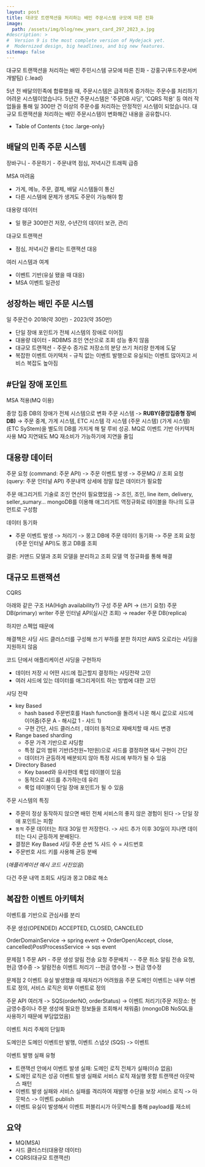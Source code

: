 ```yaml
---
layout: post
title: 대규모 트랜잭션을 처리하는 배민 주문시스템 규모에 따른 진화
image: 
  path: /assets/img/blog/new_years_card_297_2023_a.jpg
#description: >
#  Version 9 is the most complete version of Hydejack yet.
#  Modernized design, big headlines, and big new features.
sitemap: false
---
```


대규모 트랜잭션을 처리하는 배민 주민시스템 규모에 따른 진화 - 강홍구(푸드주문서버개발팀)
{:.lead}

5년 전 배달의민족에 합류했을 때, 주문시스템은 급격하게 증가하는 주문수를 처리하기 어려운 시스템이었습니다.
5년간 주문시스템은 '주문DB 샤딩', 'CQRS 적용' 등 여러 작업들을 통해 일 300만 건 이상의 주문수를 처리하는 안정적인 시스템이 되었습니다.
대규모 트랜잭션을 처리하는 배민 주문시스템이 변화해간 내용을 공유합니다.

- Table of Contents
{:toc .large-only}

## 배달의 민족 주문 시스템

장바구니 - 주문하기 - 주문내역
점심, 저녁시간 트래픽 급증

MSA 마려움
- 가게, 메뉴, 주문, 결제, 배달 시스템들이 통신
- 다른 시스템에 문제가 생겨도 주문이 가능해야 함

대용량 데이터
- 일 평균 300만건 저장, 수년간의 데이터 보관, 관리

대규모 트랜잭션
- 점심, 저녁시간 몰리는 트랜잭션 대응

여러 시스템과 여계
- 이벤트 기반(유실 됐을 때 대응)
- MSA 이벤트 일관성

## 성장하는 배민 주문 시스템

일 주문건수 2018(약 30만) - 2023(약 350만)
- 단일 장애 포인트가 전체 시스템의 장애로 이어짐
- 대용량 데이터 - RDBMS 조인 연산으로 조회 성능 좋지 않음
- 대규모 트랜잭션 - 주문수 증가로 저장소의 분당 쓰기 처리량 한계에 도달
- 복잡한 이벤트 아키텍처 - 규칙 없는 이벤트 발행으로 유실되는 이벤트 많아지고 서비스 복잡도 높아짐

## #단일 장애 포인트

MSA 적용(MQ 이용)

중앙 집중 DB의 장애가 전체 시스템으로 변화
주문 시스템 -> **RUBY(중앙집중형 장비 DB)** -> 주문 중계, 가게 시스템, ETC 시스템
각 시스템 (주문 시스템) (가게 시스템) (ETC SyStem)을 별도의 DB를 가지게 해 탈 루비 성공. MQ로 이벤트 기반 아키텍처 사용
MQ 지연돼도 MQ 재소비가 가능하기에 지연을 줄임

## 대용량 데이터

주문 요청 (command: 주문 API) -> 주문 이벤트 발생 -> 주문MQ // 조회 요청(query: 주문 인터널 API)
주문내역 상세에 정말 많은 데이터가 필요함

주문 애그리거트 기술로 조인 연산이 필요했었음 -> 조인, 조인, line item, delivery, seller_sumary...
mongoDB를 이용해 애그리거트 역정규화로 테이블을 하나의 도큐먼트로 구성함

데이터 동기화
- 주문 이벤트 발생 -> 처리기 -> 몽고 DB에 주문 데이터 동기화 -> 주문 조회 요청(주문 인터널 API)도 몽고 DB를 조회

결론: 커맨드 모델과 조회 모델을 분리하고 조회 모델 역 정규화를 통해 해결

## 대규모 트랜잭션

CQRS 

아래와 같은 구조 HA(High availability?) 구성
주문 API -> (쓰기 요청) 주문 DB(primary) writer
주문 인터널 API(실시간 조회) -> reader 주문 DB(replica)

하지만 스펙업 때문에 

해결책은 샤딩
샤드 클러스터를 구성해 쓰기 부하를 분한
하지만 AWS 오로라는 샤딩을 지원하지 않음

코드 단에서 애플리케이션 샤딩을 구현하자

- 데이터 저장 시 어떤 샤드에 접근할지 결정하는 샤딩전략 고민
- 여러 샤드에 있는 데이터를 애그리게이트 하는 방법에 대한 고민

샤딩 전략
- key Based
    - hash based 주문번호를 Hash function을 돌려서 나온 해시 값으로 샤드에 이어줌(주문 A - 해시값 1 - 샤드 1)
    - 구현 간단, 샤드 클러스터 , 데이터 동적으로 재배치할 때 샤드 변경
- Range based sharding
  - 주문 가격 기반으로 샤딩함
  - 특정 값의 범위 기반(5천원~1만원)으로 샤드를 결정하면 돼서 구현이 간단
  - 데이터가 균등하게 배분되지 않아 특정 샤드에 부하가 될 수 있음
- Directory Based
  - Key based와 유사한데 룩업 테이블이 있음
  - 동적으로 샤드를 추가하는데 유리
  - 룩업 테이블이 단일 장애 포인트가 될 수 있음

주문 시스템의 특징
- 주문이 정상 동작하지 않으면 배민 전체 서비스의 좋지 않은 경험이 된다 -> 단일 장애 포인트는 피함
- `동적` 주문 데이터는 최대 30일 만 저장한다. -> 샤드 추가 이후 30일이 지나면 데이터는 다시 균등하게 분배된다.
- 결정은 Key Based 샤딩
주문 순번 % 샤드 수 = 샤드번호
- 주문번호 샤드 키를 사용해 균등 분배

(_애플리케이션 예시 코드 사진있음_)

다건 주문 내역 조회도 샤딩과 몽고 DB로 해소

## 복잡한 이벤트 아키텍처

이벤트를 기반으로 관심사를 분리

주문 생성(OPENDED) ACCEPTED, CLOSED, CANCELED

OrderDomainService -> spring event -> OrderOpen(Accept, close, cancelled)PostProcessService -> sqs event

문제점 1
주문 API - 주문 생성 알림 전송 요청
주문배치 - - 주문 취소 알림 전송 요청, 현금 영수증 -> 알람전송
이벤트 처리기  --현금 영수정 -> 현금 영수정

문제점 2
이벤트 유실 발생했을 때 재처리가 어려웠음
주문 도메인 이벤트는 내부 이벤트로 정의, 서비스 로직은 외부 이벤트로 정의

주문 API 여러개 -> SQS(orderNO, orderStatus) -> 이벤트 처리기(주문 저장소: 현금영수증이나 주문 생성에 필요한 정보들을 조회해서 채워줌) (mongoDB NoSQL을 사용하기 때문에 부담없었음)


이벤트 처리 주체의 단일화

도메인은 도메인 이벤트만 발행, 이벤트 스냅샷 (SQS) -> 이벤트 

이벤트 발행 실패 유형
- 트랜잭션 안에서 이벤트 발생 실패: 도메인 로직 전체가 실패(이슈 없음)
- 도메인 로직은 성공 이벤트 발생 실패로 서비스 로직 재실행 못함
트랜잭션 아웃박스 패턴
- 이벤트 발생 실패와 서비스 실패를 격리하여 재발행 수단을 보장
서비스 로직 -> 아웃박스 -> 이벤트 publish
- 이벤트 유실이 발생해서 이벤트 퍼블리시가 아웃박스를 통해 payload를 재소비


## 요약

- MQ(MSA)
- 샤드 클러스터(대용량 데이터)
- CQRS(대규모 트랜잭션)